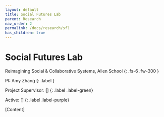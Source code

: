 ```yaml
---
layout: default
title: Social Futures Lab
parent: Research
nav_order: 2
permalink: /docs/research/sfl
has_children: true
---
```


# Social Futures Lab

Reimagining Social & Collaborative Systems, Allen School
{: .fs-6 .fw-300 }

PI: Amy Zhang
{: .label }

Project Supervisor: []
{: .label .label-green}

Active: []
{: .label .label-purple}

[Content]
